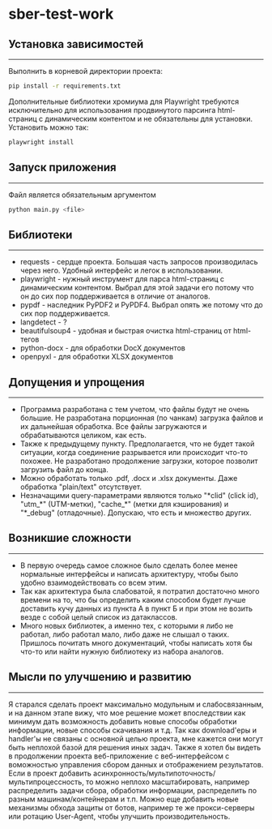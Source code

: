 # sber-test-work

## Установка зависимостей

---

Выполнить в корневой директории проекта:
```bash
pip install -r requirements.txt
```

Дополнительные библиотеки хромиума для Playwright требуются исключительно для использования продвинутого парсинга html-страниц с динамическим контентом и не обязательны для установки. Установить можно так:
```bash
playwright install
```

## Запуск приложения

---

Файл является обязательным аргументом
```bash
python main.py <file>
```

## Библиотеки

---

- requests - сердце проекта. Большая часть запросов производилась через него. Удобный интерфейс и легок в использовании.
- playwright - нужный инструмент для парса html-страниц с динамическим контентом. Выбрал для этой задачи его потому что он до сих пор поддерживается в отличие от аналогов.
- pypdf - наследник PyPDF2 и PyPDF4. Выбрал опять же потому что до сих пор поддерживается.
- langdetect - ?
- beautifulsoup4 - удобная и быстрая очистка html-страниц от html-тегов
- python-docx - для обработки DocX документов
- openpyxl - для обработки XLSX документов

## Допущения и упрощения

---

- Программа разработана с тем учетом, что файлы будут не очень большие. Не разработана порционная (по чанкам) загрузка файлов и их дальнейшая обработка. Все файлы загружаются и обрабатываются целиком, как есть.
- Также к предыдущему пункту. Предполагается, что не будет такой ситуации, когда соединение разрывается или происходит что-то похожее. Не разработано продолжение загрузки, которое позволит загрузить файл до конца.
- Можно обработать только .pdf, .docx и .xlsx документы. Даже обработка "plain/text" отсутствует.
- Незначащими query-параметрами являются только "\*clid" (click id), "utm_\*" (UTM-метки), "cache_\*" (метки для кэширования) и "*_debug" (отладочные). Допускаю, что есть и множество других.

## Возникшие сложности

---

- В первую очередь самое сложное было сделать более менее нормальные интерфейсы и написать архитектуру, чтобы было удобно взаимодействовать со всем этим.
- Так как архитектура была слабоватой, я потратил достаточно много времени на то, что бы определить каким способом будет лучше доставить кучу данных из пункта А в пункт Б и при этом не возить везде с собой целый список из датаклассов.
- Много новых библиотек, а именно тех, с которыми я либо не работал, либо работал мало, либо даже не слышал о таких. Пришлось почитать много документаций, чтобы написать хотя бы что-то или найти нужную библиотеку из набора аналогов.

## Мысли по улучшению и развитию

---

Я старался сделать проект максимально модульным и слабосвязанным, и на данном этапе вижу, что мое решение может впоследствии как минимум дать возможность добавить новые способы обработки информации, новые способы скачивания и т.д.
Так как download'еры и handler'ы не связаны с основной целью проекта, мне кажется они могут быть неплохой базой для решения иных задач.
Также я хотел бы видеть в продолжении проекта веб-приложение с веб-интерфейсом с воможностью управления сбором данных и отображением результатов.
Если в проект добавить асинхронность/мультипоточность/мультипроцессность, то можно неплохо масштабировать, например распределить задачи сбора, обработки информации, распределить по разным машинам/контейнерам и т.п.
Можно еще добавить новые механизмы обхода защиты от ботов, например те же прокси-серверы или ротацию User-Agent, чтобы улучшить производительность.
